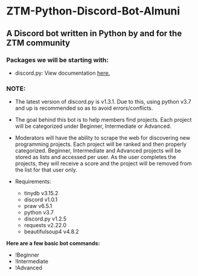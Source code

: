 # ZTM-Python-Discord-Bot-Almuni

## A Discord bot written in Python by and for the ZTM community

### Packages we will be starting with:
* discord.py: View documentation [here.](https://discordpy.readthedocs.io/en/latest/)

### NOTE:
* The latest version of discord.py is v1.3.1. Due to this, using python v3.7 and up is recommended so as to avoid errors/conflicts.

* The goal behind this bot is to help members find projects. Each project will be categorized under Beginner, Intermediate or Advanced.

* Moderators will have the ability to scrape the web for discovering new programming projects. Each project will be ranked and then properly categorized. Beginner, Intermediate and Advanced projects will be stored as lists and accessed per user. As the user completes the projects, they will receive a score and the project will be removed from the list for that user only.

* Requirements:
	* tinydb v3.15.2
	* discord v1.0.1
	* praw v6.5.1
    * python v3.7
    * discord.py v1.2.5
    * requests v2.22.0
    * beautifulsoup4 v4.8.2

**Here are a few basic bot commands:**
* !Beginner 
* !Intermediate 
* !Advanced

